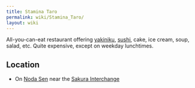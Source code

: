 ```yaml
---
title: Stamina Taro
permalink: wiki/Stamina_Taro/
layout: wiki
---
```


All-you-can-eat restaurant offering [yakiniku](yakiniku "wikilink"),
[sushi](/wiki/Sushi_Restaurants "wikilink"), cake, ice cream, soup, salad,
etc. Quite expensive, except on weekday lunchtimes.

Location
--------

-   On [Noda Sen](/wiki/Noda_Sen "wikilink") near the [Sakura
    Interchange](/wiki/Sakura_Interchange "wikilink")

